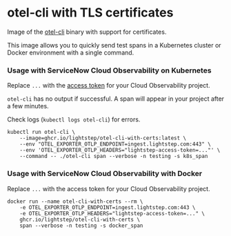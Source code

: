 # otel-cli with TLS certificates

Image of the [otel-cli](https://github.com/equinix-labs/otel-cli) binary with support for certificates.

This image allows you to quickly send test spans in a Kubernetes cluster or Docker environment with a single command.

### Usage with ServiceNow Cloud Observability on Kubernetes

Replace `...` with the [access token](https://docs.lightstep.com/docs/create-and-manage-access-tokens#create-an-access-token) for your Cloud Observability project.

`otel-cli` has no output if successful. A span will appear in your project after a few minutes. 

Check logs (`kubectl logs otel-cli`) for errors.

```
kubectl run otel-cli \
    --image=ghcr.io/lightstep/otel-cli-with-certs:latest \
    --env "OTEL_EXPORTER_OTLP_ENDPOINT=ingest.lightstep.com:443" \
    --env 'OTEL_EXPORTER_OTLP_HEADERS="lightstep-access-token=..."' \
    --command -- ./otel-cli span --verbose -n testing -s k8s_span
```

### Usage with ServiceNow Cloud Observability with Docker

Replace `...` with the access token for your Cloud Observability project.

```
docker run --name otel-cli-with-certs --rm \
    -e OTEL_EXPORTER_OTLP_ENDPOINT=ingest.lightstep.com:443 \
    -e OTEL_EXPORTER_OTLP_HEADERS="lightstep-access-token=..." \
    ghcr.io/lightstep/otel-cli-with-certs \
    span --verbose -n testing -s docker_span
```
